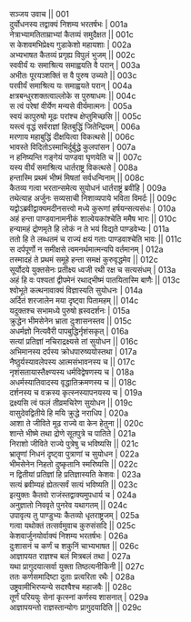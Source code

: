 सञ्जय उवाच ||	001    
दुर्योधनस्य तद्वाक्यं निशम्य भरतर्षभः |	001a  
नेत्राभ्यामतिताम्राभ्यां कैतव्यं समुदैक्षत ||	001c  
स केशवमभिप्रेक्ष्य गुडाकेशो महायशाः |	002a  
अभ्यभाषत कैतव्यं प्रगृह्य विपुलं भुजम् ||	002c  
स्ववीर्यं यः समाश्रित्य समाह्वयति वै परान् |	003a  
अभीतः पूरयञ्शक्तिं स वै पुरुष उच्यते ||	003c  
परवीर्यं समाश्रित्य यः समाह्वयते परान् |	004a  
क्षत्रबन्धुरशक्तत्वाल्लोके स पुरुषाधमः ||	004c  
स त्वं परेषां वीर्येण मन्यसे वीर्यमात्मनः |	005a  
स्वयं कापुरुषो मूढः परांश्च क्षेप्तुमिच्छसि ||	005c  
यस्त्वं वृद्धं सर्वराज्ञां हितबुद्धिं जितेन्द्रियम् |	006a  
मरणाय महाबुद्धिं दीक्षयित्वा विकत्थसे ||	006c  
भावस्ते विदितोऽस्माभिर्दुर्बुद्धे कुलपांसन |	007a  
न हनिष्यन्ति गङ्गेयं पाण्डवा घृणयेति च ||	007c  
यस्य वीर्यं समाश्रित्य धार्तराष्ट्र विकत्थसे |	008a  
हन्तास्मि प्रथमं भीष्मं मिषतां सर्वधन्विनाम् ||	008c  
कैतव्य गत्वा भरतान्समेत्य सुयोधनं धार्तराष्ट्रं ब्रवीहि |	009a  
तथेत्याह अर्जुनः सव्यसाची निशाव्यपाये भविता विमर्दः ||	009c  
यद्वोऽब्रवीद्वाक्यमदीनसत्त्वो मध्ये कुरूणां हर्षयन्सत्यसंधः |	010a  
अहं हन्ता पाण्डवानामनीकं शाल्वेयकांश्चेति ममैष भारः ||	010c  
हन्यामहं द्रोणमृते हि लोकं न ते भयं विद्यते पाण्डवेभ्यः |	011a  
ततो हि ते लब्धतमं च राज्यं क्षयं गताः पाण्डवाश्चेति भावः ||	011c  
स दर्पपूर्णो न समीक्षसे त्वमनर्थमात्मन्यपि वर्तमानम् |	012a  
तस्मादहं ते प्रथमं समूहे हन्ता समक्षं कुरुवृद्धमेव ||	012c  
सूर्योदये युक्तसेनः प्रतीक्ष्य ध्वजी रथी रक्ष च सत्यसंधम् |	013a  
अहं हि वः पश्यतां द्वीपमेनं रथाद्भीष्मं पातयितास्मि बाणैः ||	013c  
श्वोभूते कत्थनावाक्यं विज्ञास्यति सुयोधनः |	014a  
अर्दितं शरजालेन मया दृष्ट्वा पितामहम् ||	014c  
यदुक्तश्च सभामध्ये पुरुषो ह्रस्वदर्शनः |	015a  
क्रुद्धेन भीमसेनेन भ्राता दुःशासनस्तव ||	015c  
अधर्मज्ञो नित्यवैरी पापबुद्धिर्नृशंसकृत् |	016a  
सत्यां प्रतिज्ञां नचिराद्रक्ष्यसे तां सुयोधन ||	016c  
अभिमानस्य दर्पस्य क्रोधपारुष्ययोस्तथा |	017a  
नैष्ठुर्यस्यावलेपस्य आत्मसंभावनस्य च ||	017c  
नृशंसतायास्तैक्ष्ण्यस्य धर्मविद्वेषणस्य च |	018a  
अधर्मस्यातिवादस्य वृद्धातिक्रमणस्य च ||	018c  
दर्शनस्य च वक्रस्य कृत्स्नस्यापनयस्य च |	019a  
द्रक्ष्यसि त्वं फलं तीव्रमचिरेण सुयोधन ||	019c  
वासुदेवद्वितीये हि मयि क्रुद्धे नराधिप |	020a  
आशा ते जीविते मूढ राज्ये वा केन हेतुना ||	020c  
शान्ते भीष्मे तथा द्रोणे सूतपुत्रे च पातिते |	021a  
निराशो जीविते राज्ये पुत्रेषु च भविष्यसि ||	021c  
भ्रातॄणां निधनं दृष्ट्वा पुत्राणां च सुयोधन |	022a  
भीमसेनेन निहतो दुष्कृतानि स्मरिष्यसि ||	022c  
न द्वितीयां प्रतिज्ञां हि प्रतिज्ञास्यति केशवः |	023a  
सत्यं ब्रवीम्यहं ह्येतत्सर्वं सत्यं भविष्यति ||	023c  
इत्युक्तः कैतवो राजंस्तद्वाक्यमुपधार्य च |	024a  
अनुज्ञातो निववृते पुनरेव यथागतम् ||	024c  
उपावृत्य तु पाण्डुभ्यः कैतव्यो धृतराष्ट्रजम् |	025a  
गत्वा यथोक्तं तत्सर्वमुवाच कुरुसंसदि ||	025c  
केशवार्जुनयोर्वाक्यं निशम्य भरतर्षभः |	026a  
दुःशासनं च कर्णं च शकुनिं चाभ्यभाषत ||	026c  
आज्ञापयत राज्ञश्च बलं मित्रबलं तथा |	027a  
यथा प्रागुदयात्सर्वा युक्ता तिष्ठत्यनीकिनी ||	027c  
ततः कर्णसमादिष्टा दूताः प्रत्वरिता रथैः |	028a  
उष्ट्रवामीभिरप्यन्ये सदश्वैश्च महाजवैः ||	028c  
तूर्णं परिययुः सेनां कृत्स्नां कर्णस्य शासनात् |	029a  
आज्ञापयन्तो राज्ञस्तान्योगः प्रागुदयादिति ||	029c  
